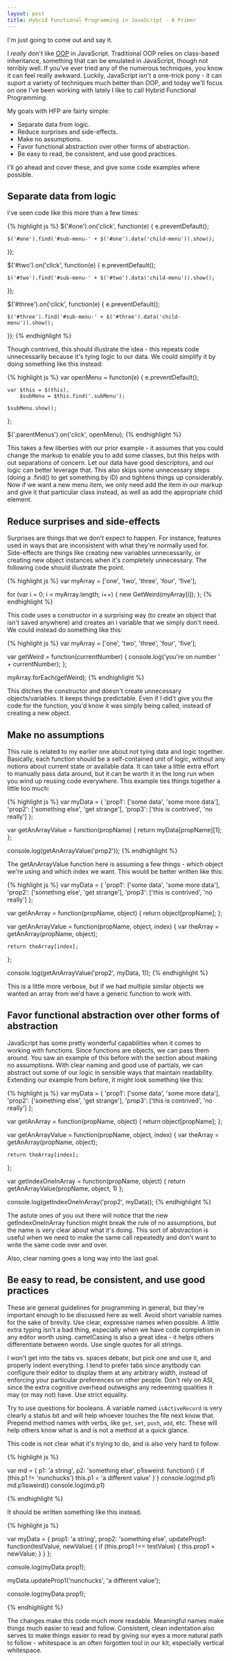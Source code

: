 ```yaml
---
layout: post
title: Hybrid Functional Programming in JavaScript - A Primer
---
```


I'm just going to come out and say it.

I *really* don't like [OOP](http://en.wikipedia.org/wiki/Object-oriented_programming) in JavaScript.  Traditional OOP relies on class-based inheritance, something that can be emulated in JavaScript, though not terribly well.  If you've ever tried any of the numerous techniques, you know it can feel really awkward.  Luckily, JavaScript isn't a one-trick pony - it can suport a variety of techniques much better than OOP, and today we'll focus on one I've been working with lately I like to call Hybrid Functional Programming.

My goals with HFP are fairly simple:

-	Separate data from logic.
-	Reduce surprises and side-effects.
-	Make no assumptions.
-	Favor functional abstraction over other forms of abstraction.
-	Be easy to read, be consistent, and use good practices.

I'll go ahead and cover these, and give some code examples where possible.

## Separate data from logic

I've seen code like this more than a few times:

{% highlight js %}
$('#one').on('click', function(e) {
    e.preventDefault();

    $('#one').find('#sub-menu-' + $('#one').data('child-menu')).show();
});

$('#two').on('click', function(e) {
    e.preventDefault();

    $('#two').find('#sub-menu-' + $('#two').data('child-menu')).show();
});

$('#three').on('click', function(e) {
    e.preventDefault();

    $('#three').find('#sub-menu-' + $('#three').data('child-menu')).show();
});
{% endhighlight %}

Though contrived, this should illustrate the idea - this repeats code unnecessarily because it's tying logic to our data.  We could simplify it by doing something like this instead:

{% highlight js %}
var openMenu = functon(e) {
	e.preventDefault();

	var $this = $(this),
		$subMenu = $this.find('.subMenu');

	$subMenu.show();
};

$('.parentMenus').on('click', openMenu);
{% endhighlight %}

This takes a few liberties with our prior example - it assumes that you could change the markup to enable you to add some classes, but this helps with out separations of concern.  Let our data have good descriptors, and our logic can better leverage that.  This also skips some unnecessary steps (doing a .find() to get something by ID) and tightens things up considerably.  Now if we want a new menu item, we only need add the item in our markup and give it that particular class instead, as well as add the appropriate child element.

## Reduce surprises and side-effects

Surprises are things that we don't expect to happen.  For instance, features used in ways that are inconsistent with what they're normally used for.  Side-effects are things like creating new variables unnecessarily, or creating new object instances when it's completely unnecessary.  The following code should illustrate the point.

{% highlight js %}
var myArray = ['one', 'two', 'three', 'four', 'five'];

for (var i = 0; i < myArray.length; i++) {
	new GetWeird(myArray[i]);
};
{% endhighlight %}

This code uses a constructor in a surprising way (to create an object that isn't saved anywhere) and creates an i variable that we simply don't need.  We could instead do something like this:

{% highlight js %}
var myArray = ['one', 'two', 'three', 'four', 'five'];

var getWeird = function(currentNumber) {
	console.log('you\'re on number ' + currentNumber);
};

myArray.forEach(getWeird);
{% endhighlight %}

This ditches the constructor and doesn't create unnecessary objects/variables.  It keeps things predictable.  Even if I did't give you the code for the function, you'd know it was simply being called, instead of creating a new object.

## Make no assumptions

This rule is related to my earlier one about not tying data and logic together.  Basically, each function should be a self-contained unit of logic, without any notions about current state or available data.  It can take a little extra effort to manually pass data around, but it can be worth it in the long run when you wind up reusing code everywhere.  This example ties things together a little too much:

{% highlight js %}
var myData = {
	'prop1': ['some data', 'some more data'],
	'prop2': ['something else', 'get strange'],
	'prop3': ['this is contrived', 'no really']
};

var getAnArrayValue = function(propName) {
	return myData[propName][1];
};

console.log(getAnArrayValue('prop2'));
{% endhighlight %}

The getAnArrayValue function here is assuming a few things - which object we're using and which index we want.  This would be better written like this:

{% highlight js %}
var myData = {
	'prop1': ['some data', 'some more data'],
	'prop2': ['something else', 'get strange'],
	'prop3': ['this is contrived', 'no really']
};

var getAnArray = function(propName, object) {
	return object[propName];
};

var getAnArrayValue = function(propName, object, index) {
	var theArray = getAnArray(propName, object);

	return theArray[index];
};

console.log(getAnArrayValue('prop2', myData, 1));
{% endhighlight %}

This is a little more verbose, but if we had multiple similar objects we wanted an array from we'd have a generic function to work with.

## Favor functional abstraction over other forms of abstraction

JavaScript has some pretty wonderful capabilities when it comes to working with functions.  Since functions are objects, we can pass them around.  You saw an example of this before with the section about making no assumptions.  With clear naming and good use of partials, we can abstract out some of our logic in sensible ways that maintain readability.  Extending our example from before, it might look something like this:

{% highlight js %}
var myData = {
	'prop1': ['some data', 'some more data'],
	'prop2': ['something else', 'get strange'],
	'prop3': ['this is contrived', 'no really']
};

var getAnArray = function(propName, object) {
	return object[propName];
};

var getAnArrayValue = function(propName, object, index) {
	var theArray = getAnArray(propName, object);

	return theArray[index];
};

var getIndexOneInArray = function(propName, object) {
	return getAnArrayValue(propName, object, 1)
};

console.log(getIndexOneInArray('prop2', myData));
{% endhighlight %}

The astute ones of you out there will notice that the new getIndexOneInArray function might break the rule of no assumptions, but the name is very clear about what it's doing.  This sort of abstraction is useful when we need to make the same call repeatedly and don't want to write the same code over and over.

Also, clear naming goes a long way into the last goal.

## Be easy to read, be consistent, and use good practices

These are general guidelines for programming in general, but they're important enough to be discussed here as well.  Avoid short variable names for the sake of brevity.  Use clear, expressive names when possible.  A little extra typing isn't a bad thing, especially when we have code completion in any editor worth using.  camelCasing is also a great idea - it helps others differentiate between words.  Use single quotes for all strings.

I won't get into the tabs vs. spaces debate, but pick one and use it, and properly indent everything.  I tend to prefer tabs since anytbody can configure their editor to display them at any arbitrary width, instead of enforcing your particular preferences on other people.  Don't rely on ASI, since the extra cognitive overhead outweighs any redeeming qualities it may (or may not) have.  Use strict equality.

Try to use questions for booleans.  A variable named `isActiveRecord` is very clearly a status bit and will help whoever touches the file next know that.  Prepend method names with verbs, like `get`, `set`, `push`, `add`, etc.  These will help others know what is and is not a method at a quick glance.

This code is not clear what it's trying to do, and is also very hard to follow:

{% highlight js %}

var md = {
  p1: 'a string',
p2: 'something else',
  	p1isweird: function() {
		if (this.p1 != 'nunchucks')
		this.p1 = 'a different value'
		}
}
console.log(md.p1)
md.p1isweird()
console.log(md.p1)

{% endhighlight %}

It should be written something like this instead.

{% highlight js %}

var myData = {
	prop1: 'a string',
	prop2: 'something else',
	updateProp1: function(testValue, newValue) {
		if (this.prop1 !== testValue) {
			this.prop1 = newValue;
		}
	}
};

console.log(myData.prop1);

myData.updateProp1('nunchucks', 'a different value');

console.log(myData.prop1);

{% endhighlight %}

The changes make this code much more readable.  Meaningful names make things much easier to read and follow.  Consistent, clean indentation also serves to make things easier to read by giving our eyes a more natural path to follow - whitespace is an often forgotten tool in our kit, especially vertical whitespace.